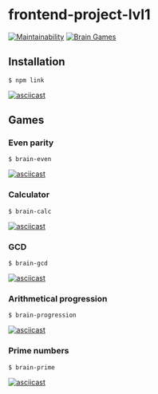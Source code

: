 # frontend-project-lvl1

[![Maintainability](https://api.codeclimate.com/v1/badges/60b92975fae102282963/maintainability)](https://codeclimate.com/github/foggylight/frontend-project-lvl1/maintainability)
[![Brain Games](https://github.com/foggylight/frontend-project-lvl1/workflows/Brain%20Games/badge.svg)](https://github.com/foggylight/frontend-project-lvl1/actions)

## Installation

```
$ npm link
```

[![asciicast](https://asciinema.org/a/H0cpMqXPnQ2sRgaZnZTXLyDwZ.svg)](https://asciinema.org/a/H0cpMqXPnQ2sRgaZnZTXLyDwZ)

## Games
### Even parity

```
$ brain-even
```

[![asciicast](https://asciinema.org/a/FVQVbyzIzVFA6R2H97WFtWSNn.svg)](https://asciinema.org/a/FVQVbyzIzVFA6R2H97WFtWSNn)

### Calculator

```
$ brain-calc
```

[![asciicast](https://asciinema.org/a/bp0KgX5Z1WGNiSADBttBA6eW3.svg)](https://asciinema.org/a/bp0KgX5Z1WGNiSADBttBA6eW3)

### GCD

```
$ brain-gcd
```

[![asciicast](https://asciinema.org/a/O6P2I6RThylXDeVyPFJPKcTR2.svg)](https://asciinema.org/a/O6P2I6RThylXDeVyPFJPKcTR2)

### Arithmetical progression

```
$ brain-progression
```

[![asciicast](https://asciinema.org/a/EzedRGCOuSWPVGwBwuYUynbpX.svg)](https://asciinema.org/a/EzedRGCOuSWPVGwBwuYUynbpX)

### Prime numbers

```
$ brain-prime
```

[![asciicast](https://asciinema.org/a/lH2SniU52IQ4ffepdreMJKpaI.svg)](https://asciinema.org/a/lH2SniU52IQ4ffepdreMJKpaI)

